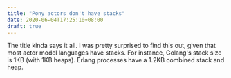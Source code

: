 ```yaml
---
title: "Pony actors don't have stacks"
date: 2020-06-04T17:25:10+08:00
draft: true
---
```


The title kinda says it all. I was pretty surprised to find this out, given that most actor model languages have stacks. For instance, Golang's stack size is 1KB (with 1KB heaps). Erlang processes have a 1.2KB combined stack and heap. 

